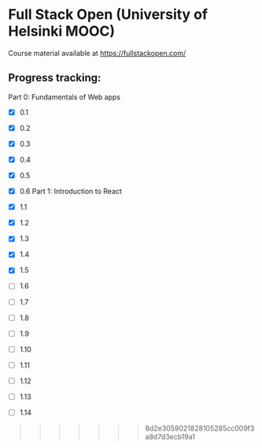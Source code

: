 # Full Stack Open (University of Helsinki MOOC)
Course material available at https://fullstackopen.com/

## Progress tracking:

Part 0: Fundamentals of Web apps

 - [x] 0.1
 - [x] 0.2
 - [x] 0.3
 - [x] 0.4
 - [x] 0.5
 - [x] 0.6
Part 1: Introduction to React

 - [x] 1.1
 - [x] 1.2
 - [x] 1.3
 - [x] 1.4
 - [x] 1.5
 - [ ] 1.6
 - [ ] 1.7
 - [ ] 1.8
 - [ ] 1.9
 - [ ] 1.10
 - [ ] 1.11
 - [ ] 1.12
 - [ ] 1.13
 - [ ] 1.14
>>>>>>> 8d2e3059021828105285cc009f3a8d7d3ecb19a1
